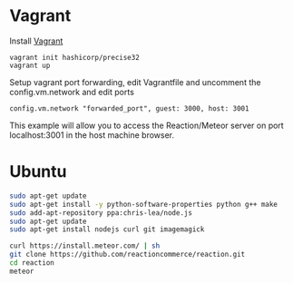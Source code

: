 # Vagrant
Install [Vagrant](https://www.vagrantup.com/downloads.html)

```
vagrant init hashicorp/precise32
vagrant up
```

Setup vagrant port forwarding, edit Vagrantfile and uncomment the config.vm.network and edit ports

```
config.vm.network "forwarded_port", guest: 3000, host: 3001
```

This example will allow you to access the Reaction/Meteor server on port localhost:3001 in the host machine browser.

# Ubuntu

```bash
sudo apt-get update
sudo apt-get install -y python-software-properties python g++ make
sudo add-apt-repository ppa:chris-lea/node.js
sudo apt-get update
sudo apt-get install nodejs curl git imagemagick

curl https://install.meteor.com/ | sh
git clone https://github.com/reactioncommerce/reaction.git
cd reaction
meteor
```
